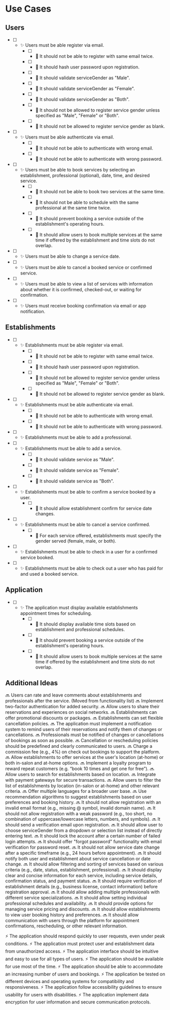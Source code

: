 # Use Cases

## Users
- [ ] - ✨ Users must be able register via email.
    - [ ] - 🧪 It should not be able to register with same email twice.
    - [ ] - 🧪 It should hash user password upon registration.
    - [ ] - 🧪 It should validate serviceGender as "Male".
    - [ ] - 🧪 It should validate serviceGender as "Female".
    - [ ] - 🧪 It should validate serviceGender as "Both".
    - [ ] - 🧪 It should not be allowed to register service gender unless specified as "Male", "Female" or "Both".
    - [ ] - 🧪 It should not be allowed to register service gender as blank.
- [ ] - ✨ Users must be able authenticate via email.
    - [ ] - 🧪 It should not be able to authenticate with wrong email.
    - [ ] - 🧪 It should not be able to authenticate with wrong password.
- [ ] - ✨ Users must be able to book services by selecting an establishment, professional (optional), date, time, and desired service.
    - [ ] - 🧪 It should not be able to book two services at the same time.
    - [ ] - 🧪 It should not be able to schedule with the same professional at the same time twice.
    - [ ] - 🧪 It should prevent booking a service outside of the establishment's operating hours.
    - [ ] - 🧪 It should allow users to book multiple services at the same time if offered by the establishment and time slots do not overlap.
- [ ] - ✨ Users must be able to change a service date.
- [ ] - ✨ Users must be able to cancel a booked service or confirmed service.
- [ ] - ✨ Users must be able to view a list of services with information about whether it is confirmed, checked-out, or waiting for confirmation.
- [ ] - ✨ Users must receive booking confirmation via email or app notification.

## Establishments
- [ ] - ✨ Establishments must be able register via email.
    - [ ] - 🧪 It should not be able to register with same email twice.
    - [ ] - 🧪 It should hash user password upon registration.
    - [ ] - 🧪 It should not be allowed to register service gender unless specified as "Male", "Female" or "Both".
    - [ ] - 🧪 It should not be allowed to register service gender as blank.
- [ ] - ✨ Establishments must be able authenticate via email.
    - [ ] - 🧪 It should not be able to authenticate with wrong email.
    - [ ] - 🧪 It should not be able to authenticate with wrong password.
- [ ] - ✨ Establishments must be able to add a professional.
- [ ] - ✨ Establishments must be able to add a service.
    - [ ] - 🧪 It should validate service as "Male".
    - [ ] - 🧪 It should validate service as "Female".
    - [ ] - 🧪 It should validate service as "Both".
- [ ] - ✨ Establishments must be able to confirm a service booked by a user.
    - [ ] - 🧪 It should allow establishment confirm for service date changes.
- [ ] - ✨ Establishments must be able to cancel a service confirmed.
    - [ ] - 🧪 For each service offered, establishments must specify the gender served (female, male, or both).
- [ ] - ✨ Establishments must be able to check in a user for a confirmed service booked.
- [ ] - ✨ Establishments must be able to check out a user who has paid for and used a booked service.

## Application
- [ ] - ✨ The application must display available establishments appointment times for scheduling.
    - [ ] - 🧪 It should display available time slots based on establishment and professional schedules.
    - [ ] - 🧪 It should prevent booking a service outside of the establishment's operating hours.
    - [ ] - 🧪 It should allow users to book multiple services at the same time if offered by the establishment and time slots do not overlap.

## Additional Ideas
🔜 Users can rate and leave comments about establishments and professionals after the service. (Moved from functionality list)
🔜 Implement two-factor authentication for added security.
🔜 Allow users to share their reservations and experiences on social networks.
🔜 Establishments can offer promotional discounts or packages.
🔜 Establishments can set flexible cancellation policies.
🔜 The application must implement a notification system to remind users of their reservations and notify them of changes or cancellations.
🔜 Professionals must be notified of changes or cancellations of bookings as soon as possible.
🔜 Cancellation or rescheduling policies should be predefined and clearly communicated to users.
🔜 Charge a commission fee (e.g., 4%) on check out bookings to support the platform.
🔜 Allow establishments to offer services at the user's location (at-home) or both in-salon and at-home options.
🔜 Implement a loyalty program to reward repeat customers (e.g. “book 10 times and get one for free”).
🔜 Allow users to search for establishments based on location.
🔜 Integrate with payment gateways for secure transactions.
🔜 Allow users to filter the list of establishments by location (in-salon or at-home) and other relevant criteria.
🔜 Offer multiple languages for a broader user base.
🔜 Use recommendation algorithms to suggest establishments based on user preferences and booking history.
🔜 It should not allow registration with an invalid email format (e.g., missing @ symbol, invalid domain name).
🔜 It should not allow registration with a weak password (e.g., too short, no combination of uppercase/lowercase letters, numbers, and symbols).
🔜 It should send a verification email upon registration.
🔜 It should allow user to choose serviceGender from a dropdown or selection list instead of directly entering text.
🔜 It should lock the account after a certain number of failed login attempts.
🔜 It should offer "forgot password" functionality with email verification for password reset.
🔜 It should not allow service date change after a specific timeframe (e.g., 24 hours before appointment).
🔜 It should notify both user and establishment about service cancellation or date change.
🔜 It should allow filtering and sorting of services based on various criteria (e.g., date, status, establishment, professional).
🔜 It should display clear and concise information for each service, including service details, confirmation status, and payment status.
🔜 It should require verification of establishment details (e.g., business license, contact information) before registration approval.
🔜 It should allow adding multiple professionals with different service specializations.
🔜 It should allow setting individual professional schedules and availability.
🔜 It should provide options for managing service pricing and discounts.
🔜 It should allow establishments to view user booking history and preferences.
🔜 It should allow communication with users through the platform for appointment confirmations, rescheduling, or other relevant information.

⚡ The application should respond quickly to user requests, even under peak conditions.
⚡ The application must protect user and establishment data from unauthorized access.
⚡ The application interface should be intuitive and easy to use for all types of users.
⚡ The application should be available for use most of the time.
⚡ The application should be able to accommodate an increasing number of users and bookings.
⚡ The application be tested on different devices and operating systems for compatibility and responsiveness.
⚡ The application follow accessibility guidelines to ensure usability for users with disabilities.
⚡ The application implement data encryption for user information and secure communication protocols.